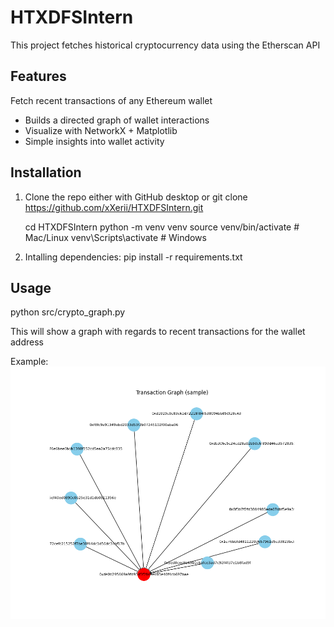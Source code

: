# HTXDFSIntern

This project fetches historical cryptocurrency data using the Etherscan API

## Features
Fetch recent transactions of any Ethereum wallet
- Builds a directed graph of wallet interactions
- Visualize with NetworkX + Matplotlib
- Simple insights into wallet activity


## Installation 
1. Clone the repo either with GitHub desktop or
   git clone https://github.com/xXerii/HTXDFSIntern.git

   cd HTXDFSIntern
   python -m venv venv
   source venv/bin/activate # Mac/Linux
   venv\Scripts\activate # Windows

2. Intalling dependencies:
   pip install -r requirements.txt

## Usage
python src/crypto_graph.py

This will show a graph with regards to recent transactions for the wallet address

Example: ![Transaction Graph](result/Figure_1.png)